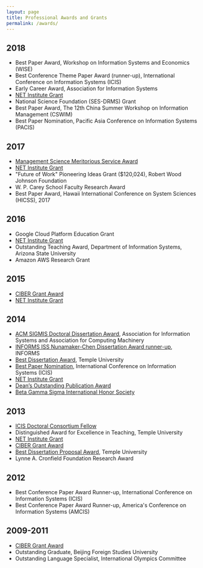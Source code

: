 ```yaml
---
layout: page
title: Professional Awards and Grants
permalink: /awards/
---
```


<h2 class="blogyear">2018</h2>
<ul id="archive">
    <li>Best Paper Award, Workshop on Information Systems and Economics (WISE)</li>
    <li>Best Conference Theme Paper Award (runner-up), International Conference on Information Systems (ICIS)</li>
    <li>Early Career Award, Association for Information Systems</li>
    <li><a href="http://netinst.org/">NET Institute Grant</a></li>
    <li>National Science Foundation (SES-DRMS) Grant</li>
    <li>Best Paper Award, The 12th China Summer Workshop on Information Management (CSWIM)</li>
    <li>Best Paper Nomination, Pacific Asia Conference on Information Systems (PACIS)</li>
</ul>

<h2 class="blogyear">2017</h2>
<ul id="archive">
    <li><a href="http://pubsonline.informs.org/doi/pdf/10.1287/mnsc.2017.2909">Management Science Meritorious Service Award</a></li>
    <li><a href="http://netinst.org/">NET Institute Grant</a></li>
    <li>"Future of Work" Pioneering Ideas Grant ($120,024), Robert Wood Johnson Foundation</li>
    <li>W. P. Carey School Faculty Research Award</li>
    <li>Best Paper Award, Hawaii International Conference on System Sciences (HICSS), 2017</li>
</ul>

<h2 class="blogyear">2016</h2>
<ul id="archive">
    <li>Google Cloud Platform Education Grant</li>
    <li><a href="http://netinst.org/">NET Institute Grant</a></li>
    <li>Outstanding Teaching Award, Department of Information Systems, Arizona State University</li>
    <li>Amazon AWS Research Grant</li>
</ul>

<h2 class="blogyear">2015</h2>
<ul id="archive">
    <li><a href="http://www.fox.temple.edu/cms_research/institutes-and-centers/ciber/">CIBER Grant Award</a></li>
    <li><a href="http://netinst.org/">NET Institute Grant</a></li>
</ul>

<h2 class="blogyear">2014</h2>
<ul id="archive">
    <li><a href="http://icis2014.aisnet.org/doctoral-consortium/dissertation-competition.html">ACM SIGMIS Doctoral Dissertation Award</a>, Association for Information Systems and Association for Computing Machinery</li>
    <li><a href="https://www.informs.org/Community/ISS/Awards/INFORMS-ISS-Nunamaker-Chen-Dissertation-Award">INFORMS ISS Nunamaker-Chen Dissertation Award runner-up</a>, INFORMS</li>
    <li><a href="http://www.fox.temple.edu/cms_academics/phd/fox-research-competition/">Best Dissertation Award</a>, Temple University</li>
    <li><a href="http://icis2014.aisnet.org/">Best Paper Nomination</a>, International Conference on Information Systems (ICIS)</li>
    <li><a href="http://netinst.org/">NET Institute Grant</a></li>
    <li><a href="http://www.fox.temple.edu/cms_academics/phd/fox-research-competition/">Dean’s Outstanding Publication Award</a></li>
    <li><a href="https://www.betagammasigma.org/">Beta Gamma Sigma International Honor Society</a></li>
</ul>

<h2 class="blogyear">2013</h2>
<ul id="archive">
    <li><a href="http://icis2014.aisnet.org/doctoral-consortium/call-for-nominations.html">ICIS Doctoral Consortium Fellow</a></li>
    <li>Distinguished Award for Excellence in Teaching, Temple University</li>
    <li><a href="http://netinst.org/">NET Institute Grant</a></li>
    <li><a href="http://www.fox.temple.edu/cms_research/institutes-and-centers/ciber/">CIBER Grant Award</a></li>
    <li><a href="http://www.fox.temple.edu/cms_academics/phd/fox-research-competition/">Best Dissertation Proposal Award</a>, Temple University</li>
    <li>Lynne A. Cronfield Foundation Research Award</li>
</ul>

<h2 class="blogyear">2012</h2>
<ul id="archive">
    <li>Best Conference Paper Award Runner-up, International Conference on Information Systems (ICIS)</li>
    <li>Best Conference Paper Award Runner-up, America's Conference on Information Systems (AMCIS)</li>
</ul>

<h2 class="blogyear">2009-2011</h2>
<ul id="archive">
    <li><a href="http://www.fox.temple.edu/cms_research/institutes-and-centers/ciber/">CIBER Grant Award</a></li>
    <li>Outstanding Graduate, Beijing Foreign Studies University</li>
    <li>Outstanding Language Specialist, International Olympics Committee</li>
</ul>

<!-- {{ post.date | date: '%m %d, %Y' }} -->
